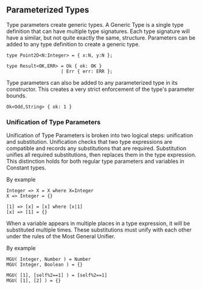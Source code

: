 ## Parameterized Types

Type parameters create generic types.
A Generic Type is a single type definition that can have multiple type signatures.
Each type signature will have a similar, but not quite exactly the same, structure.
Parameters can be added to any type definition to create a generic type.

```lsts
type Point2D<N:Integer> = { x:N, y:N };

type Result<OK,ERR> = Ok { ok: OK }
                    | Err { err: ERR };
```

Type parameters can also be added to any parameterized type in its constructor.
This creates a very strict enforcement of the type's parameter bounds.

```lsts
Ok<Odd,String> { ok: 1 }
```

### Unification of Type Parameters

Unification of Type Parameters is broken into two logical steps: unification and substitution.
Unification checks that two type expressions are compatible and records any substitutions that are required.
Substitution unifies all required substitutions, then replaces them in the type expression.
This distinction holds for both regular type parameters and variables in Constant types.

By example

```lsts
Integer => X = X where X=Integer
X => Integer = {}
```

```lsts
[1] => [x] = [x] where [x|1]
[x] => [1] = {}
```

When a variable appears in multiple places in a type expression, it will be substituted multiple times.
These substitutions must unify with each other under the rules of the Most General Unifier.

By example

```lsts
MGU( Integer, Number ) = Number
MGU( Integer, Boolean ) = {}
```

```lsts
MGU( [1], [self%2==1] ) = [self%2==1]
MGU( [1], [2] ) = {}
```
